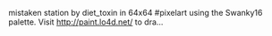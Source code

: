 mistaken station by diet_toxin in 64x64 #pixelart using the Swanky16 palette. Visit http://paint.lo4d.net/ to dra… 
